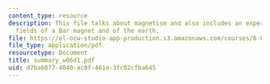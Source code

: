 ```yaml
---
content_type: resource
description: This file talks about magnetism and also includes an experiment of magnetic
  fields of a Bar magnet and of the earth.
file: https://ol-ocw-studio-app-production.s3.amazonaws.com/courses/8-02-physics-ii-electricity-and-magnetism-spring-2007/d7ba68774040ac0f461e3fc02cfba645_summary_w06d1.pdf
file_type: application/pdf
resourcetype: Document
title: summary_w06d1.pdf
uid: d7ba6877-4040-ac0f-461e-3fc02cfba645
---
```

